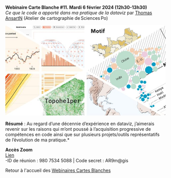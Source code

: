 **Webinaire Carte Blanche #11. Mardi 6 février 2024 (12h30-13h30)** </br>
_Ce que le code a apporté dans ma pratique de la dataviz_ par [Thomas AnsartN](https://thomasansart.info/) (Atelier de cartographie de Sciences Po) </br>

![alt text](./ansart.jpg)

**Résumé** : Au regard d’une décennie d’expérience en dataviz, j’aimerais revenir sur les raisons qui m’ont poussé à l’acquisition progressive de compétences en code ainsi que sur plusieurs projets/outils représentatifs de l’évolution de ma pratique.*

**Accès Zoom** </br>
[Lien](https://cnrs.zoom.us/j/98075345088?pwd=cElvUy94dXpOTUZPMmJaVldmdS8rUT09) </br>
-ID de réunion : 980 7534 5088 | Code secret : AR9m@gis </br>

Retour à l'accueil des [Webinaires Cartes Blanches](https://github.com/magisAR9/webinaires)
